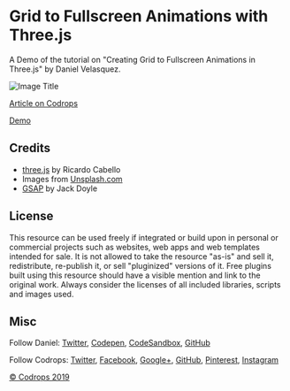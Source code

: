 # Grid to Fullscreen Animations with Three.js

A Demo of the tutorial on "Creating Grid to Fullscreen Animations in Three.js" by Daniel Velasquez.

![Image Title](link)

[Article on Codrops](https://tympanus.net/codrops/?p=)

[Demo](http://tympanus.net/Development//)

## Credits

- [three.js](https://threejs.org/) by Ricardo Cabello
- Images from [Unsplash.com](https://unsplash.com/)
- [GSAP](https://greensock.com/) by Jack Doyle

## License

This resource can be used freely if integrated or build upon in personal or commercial projects such as websites, web apps and web templates intended for sale. It is not allowed to take the resource "as-is" and sell it, redistribute, re-publish it, or sell "pluginized" versions of it. Free plugins built using this resource should have a visible mention and link to the original work. Always consider the licenses of all included libraries, scripts and images used.

## Misc

Follow Daniel: [Twitter](https://twitter.com/Anemolito), [Codepen](https://codepen.io/Anemolo/), [CodeSandbox](https://codesandbox.io/u/Anemolo), [GitHub](https://github.com/Anemolo)

Follow Codrops: [Twitter](http://www.twitter.com/codrops), [Facebook](http://www.facebook.com/codrops), [Google+](https://plus.google.com/101095823814290637419), [GitHub](https://github.com/codrops), [Pinterest](http://www.pinterest.com/codrops/), [Instagram](https://www.instagram.com/codropsss/)

[© Codrops 2019](http://www.codrops.com)

